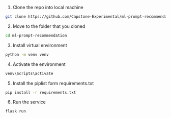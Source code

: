1. Clone the repo into local machine
```sh
git clone https://github.com/Capstone-Experimental/ml-prompt-recommendation.git
```

2. Move to the folder that you cloned
```sh
cd ml-prompt-recommendation
```

3. Install virtual environment
```sh
python -m venv venv
```

4. Activate the environment
```sh
venv\Scripts\activate
```

5. Install the piplist form requirements.txt
```sh
pip install -r requirements.txt
```

6. Run the service
```sh
flask run
```
